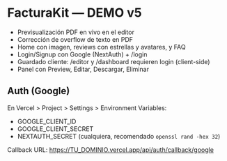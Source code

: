 # FacturaKit — DEMO v5
- Previsualización PDF en vivo en el editor
- Corrección de overflow de texto en PDF
- Home con imagen, reviews con estrellas y avatares, y FAQ
- Login/Signup con Google (NextAuth) + /login
- Guardado cliente: /editor y /dashboard requieren login (client-side)
- Panel con Preview, Editar, Descargar, Eliminar

## Auth (Google)
En Vercel > Project > Settings > Environment Variables:
- GOOGLE_CLIENT_ID
- GOOGLE_CLIENT_SECRET
- NEXTAUTH_SECRET (cualquiera, recomendado `openssl rand -hex 32`)

Callback URL: https://TU_DOMINIO.vercel.app/api/auth/callback/google

